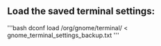 ## Load the saved terminal settings:
'''bash
dconf load /org/gnome/terminal/ < gnome_terminal_settings_backup.txt
'''
